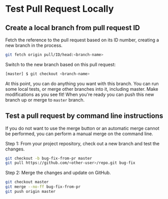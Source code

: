# Test Pull Request Locally

## Create a local branch from pull request ID

Fetch the reference to the pull request based on its ID number, creating a new branch in the process.

```bash
git fetch origin pull/ID/head:<branch-name>
```

Switch to the new branch based on this pull request:

```bash
[master] $ git checkout <branch-name>
```

At this point, you can do anything you want with this branch. You can run some local tests, or merge other branches into it, including master. Make modifications as you see fit! When you're ready
you can push this new branch up or merge to `master` branch.

## Test a pull request by command line instructions

If you do not want to use the merge button or an automatic merge cannot be performed, you can perform a manual merge on the command line.

Step 1: From your project repository, check out a new branch and test the changes.

```bash
git checkout -b bug-fix-from-pr master
git pull https://github.com/<other-user>/repo.git bug-fix
```

Step 2: Merge the changes and update on GitHub.

```bash
git checkout master
git merge --no-ff bug-fix-from-pr
git push origin master
```
